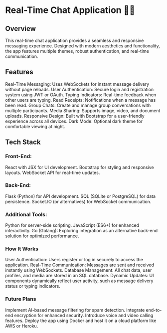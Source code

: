 # Real-Time Chat Application 📱💬
## Overview
This real-time chat application provides a seamless and responsive messaging experience. Designed with modern aesthetics and functionality, the app features multiple themes, robust authentication, and real-time communication.

## Features
Real-Time Messaging: Uses WebSockets for instant message delivery without page reloads.
User Authentication: Secure login and registration system using JWT or OAuth.
Typing Indicators: Real-time feedback when other users are typing.
Read Receipts: Notifications when a message has been read.
Group Chats: Create and manage group conversations with multiple participants.
Media Sharing: Supports image, video, and document uploads.
Responsive Design: Built with Bootstrap for a user-friendly experience across all devices.
Dark Mode: Optional dark theme for comfortable viewing at night.
## Tech Stack
### Front-End:
React with JSX for UI development.
Bootstrap for styling and responsive layouts.
WebSocket API for real-time updates.
### Back-End:
Flask (Python) for API development.
SQL (SQLite or PostgreSQL) for data persistence.
Socket.IO (or alternatives) for WebSocket communication.
### Additional Tools:
Python for server-side scripting.
JavaScript (ES6+) for enhanced interactivity.
Go (Golang): Exploring integration as an alternative back-end solution for optimized performance.
### How It Works
User Authentication: Users register or log in securely to access the application.
Real-Time Communication: Messages are sent and received instantly using WebSockets.
Database Management: All chat data, user profiles, and media are stored in an SQL database.
Dynamic Updates: UI components dynamically reflect user activity, such as message delivery status or typing indicators.
### Future Plans
Implement AI-based message filtering for spam detection.
Integrate end-to-end encryption for enhanced security.
Introduce voice and video calling features.
Deploy the app using Docker and host it on a cloud platform like AWS or Heroku.
